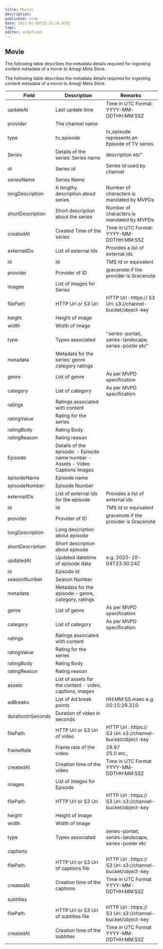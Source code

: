 ```yaml
---
title: Movies
description: 
published: true
date: 2021-01-08T18:25:24.920Z
tags: 
editor: undefined
---
```


## Movie

The following table describes the metadata details required for ingesting content metadata of a movie to Amagi Meta Store. 

The following table describes the metadata details required for ingesting content metadata of a movie to Amagi Meta Store.

Field|Description|Remarks
---|---|---
updateAt|Last update time|Time in UTC Format: YYYY-MM-DDTHH:MM:SSZ
provider|The channel name|
type|tv_episode|tv_episode represents an Episode of TV series
Series|Details of the series: Series name| description etc"
id|Series id|Series Id used by channel
seriesName|Series Name|
longDescription|A lengthy description about series|Number of characters is mandated by MVPDs
shortDescription|Short description about the series|Number of characters is mandated by MVPDs
createdAt|Created Time of the series|Time in UTC Format: YYYY-MM-DDTHH:MM:SSZ
externalIDs|List of external Ids|Provides a list of external ids
id|Id|TMS Id or equivalent
provider|Provider of ID|gracenote if the provider is Gracenote
images|List of images for Series|
filePath|HTTP Url or S3 Uri|HTTP Url : https:// S3 Uri: s3://channel-bucket/object-key
height|Height of image|
width|Width of image|
type|Types associated|"series-portait, series-landscape, series-poster etc"
metadata|Metadata for the series: genre category ratings|
genre|List of genre|As per MVPD specification
category|List of category|As per MVPD specification
ratings|Ratings associated with content|
ratingValue|Rating for the series|
ratingBody|Rating Body|
ratingReason|Rating reason|
Episode|Details of the episode: - Episode name number - Assets - Video Captions Images|
episodeName|Episode name|
episodeNumber|Episode Number|
externalIDs|List of external Ids for the episode|Provides a list of external ids
id|Id|TMS Id or equivalent
provider|Provider of ID|gracenote if the provider is Gracenote
longDescription|Long description about episode|
shortDescription|Short description about episode|
updatedAt|Updated datetime of episode data|e.g. 2020-10-04T23:30:24Z
id|Episode Id|
seasonNumber|Season Number|
metadata|Metadata for the episode:- genre, category, ratings|
genre|List of genre|As per MVPD specification
category|List of category|As per MVPD specification
ratings|Ratings associated with content|
ratingValue|Rating for the series|
ratingBody|Rating Body|
ratingReason|Rating reason|
assets|List of assets for the content - video, captions, images|
adBreaks|List of Ad break points|HH:MM:SS.msec e.g. 00:15:29.310
durationInSeconds|Duration of video in seconds|
filePath|HTTP Url or S3 Uri of video|HTTP Url : https:// <br/> S3 Uri: s3://channel-bucket/object-key
frameRate|Frame rate of the video|29.97 <br/> 25.0 etc.,
createdAt|Creation time of the video|Time in UTC Format <br/> YYYY-MM-DDTHH:MM:SSZ
images|List of images for Episode|
filePath|HTTP Url or S3 Uri|HTTP Url : https:// <br/> S3 Uri: s3://channel-bucket/object-key
height|Height of image|
width|Width of image|
type|Types associated|series-portait, series-landscape, series-poster etc
captions||
filePath|HTTP Url or S3 Uri of captions file|HTTP Url : https:// <br/> S3 Uri: s3://channel-bucket/object-key
createdAt|Creation time of the captions|Time in UTC Format <br/> YYYY-MM-DDTHH:MM:SSZ
subtitles||
filePath|HTTP Url or S3 Uri of subtitles file|HTTP Url : https:// <br/> S3 Uri: s3://channel-bucket/object-key
createdAt|Creation time of the subtitles|Time in UTC Format <br/> YYYY-MM-DDTHH:MM:SSZ